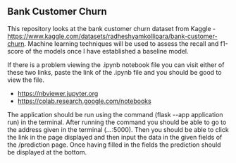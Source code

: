 ## Bank Customer Churn

This repository looks at the bank customer churn dataset from Kaggle - https://www.kaggle.com/datasets/radheshyamkollipara/bank-customer-churn. Machine learning techniques will be used to assess the recall and f1-score of the models once I have established a baseline model.

If there is a problem viewing the .ipynb notebook file you can visit either of these two links, paste the link of the .ipynb file and you should be good to view the file.
* https://nbviewer.jupyter.org
* https://colab.research.google.com/notebooks


The application should be run using the command (flask --app application run) in the terminal. After running the command you should be able to go to the address given in the terminal (_._._._:5000). Then you should be able to click the link in the page displayed and then input the data in the given fields of the /prediction page. Once having filled in the fields the prediction should be displayed at the bottom.